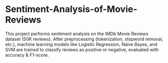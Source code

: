 # Sentiment-Analysis-of-Movie-Reviews
This project performs sentiment analysis on the IMDb Movie Reviews dataset (50K reviews). After preprocessing (tokenization, stopword removal, etc.), machine learning models like Logistic Regression, Naïve Bayes, and SVM are trained to classify reviews as positive or negative, evaluated with accuracy &amp; F1-score.
